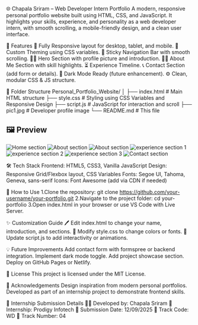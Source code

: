 🌐 Chapala Sriram – Web Developer Intern Portfolio
A modern, responsive personal portfolio website built using HTML, CSS, and JavaScript. It highlights your skills, experience, and personality as a web developer intern, with smooth scrolling, a mobile-friendly design, and a clean user interface.


🧩 Features
📱 Fully Responsive layout for desktop, tablet, and mobile.
🎨 Custom Theming using CSS variables.
🔗 Sticky Navigation Bar with smooth scrolling.
🧍‍♂️ Hero Section with profile picture and introduction.
👨‍💼 About Me Section with skill highlights.
⏳ Experience Timeline.
📞 Contact Section (add form or details).
🌙 Dark Mode Ready (future enhancement).
⚙️ Clean, modular CSS & JS structure.

📁 Folder Structure
Personal_Portfolio_Website/
│
├── index.html # Main HTML structure
├── style.css # Styling using CSS Variables and Responsive Design
├── script.js # JavaScript for interaction and scroll
├── pic1.jpg # Developer profile image
└── README.md # This file


## 🖼️ Preview
![Home section](https://github.com/user-attachments/assets/03cda1ac-948b-43d5-9fc6-f9d9e05f99e3)
![About section](https://github.com/user-attachments/assets/09d588c7-5f28-47a4-b3c5-02ac09aa47f1)
![About section](https://github.com/user-attachments/assets/b25593b3-4704-4d91-80d9-7ff1eb308f62)
![experience section 1](https://github.com/user-attachments/assets/0c68e7ff-b45a-4540-a11f-f17e25467c3c)
![experience section 2](https://github.com/user-attachments/assets/6d6bed9d-750b-4ced-811f-918d2b5cbd03)
![experience section 3](https://github.com/user-attachments/assets/339a8ff2-54e7-4d07-924c-8d8c47d138fe)
![Contact section](https://github.com/user-attachments/assets/0172d98e-6e8c-48c6-b50b-2cbb11951c9a)


🛠️ Tech Stack
Frontend: HTML5, CSS3, Vanilla JavaScript
Design: Responsive Grid/Flexbox layout, CSS Variables
Fonts: Segoe UI, Tahoma, Geneva, sans-serif
Icons: Font Awesome (add via CDN if needed)

🔧 How to Use
1.Clone the repository: git clone https://github.com/your-username/your-portfolio.git
2.Navigate to the project folder: cd your-portfolio
3.Open index.html in your browser or use VS Code with Live Server.


✨ Customization Guide
🖊️ Edit index.html to change your name, introduction, and sections.
🎨 Modify style.css to change colors or fonts.
🧠 Update script.js to add interactivity or animations.


💡 Future Improvements
Add contact form with formspree or backend integration.
Implement dark mode toggle.
Add project showcase section.
Deploy on GitHub Pages or Netlify.


📄 License
This project is licensed under the MIT License.


🙌 Acknowledgements
Design inspiration from modern personal portfolios.
Developed as part of an internship project to demonstrate frontend skills.


🧾 Internship Submission Details
👨‍💻 Developed by: Chapala Sriram
🏢 Internship: Prodigy Infotech
📅 Submission Date: 12/09/2025
🎯 Track Code: WD
🔢 Track Number: 04
